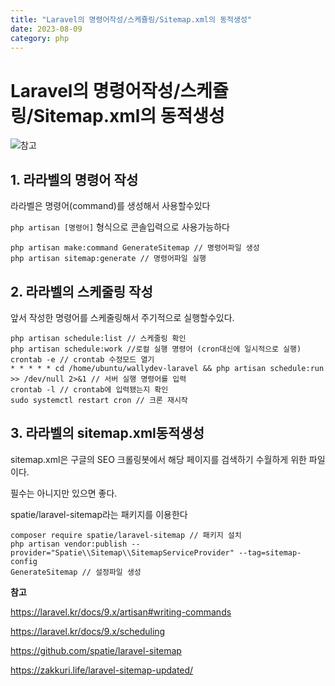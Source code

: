 ```yaml
---
title: "Laravel의 명령어작성/스케쥴링/Sitemap.xml의 동적생성"
date: 2023-08-09
category: php
---
```


# Laravel의 명령어작성/스케쥴링/Sitemap.xml의 동적생성

![참고](/storage/1691570728.jpg)

## 1. 라라벨의 명령어 작성

라라벨은 명령어(command)를 생성해서 사용할수있다

`php artisan [명령어]` 형식으로 콘솔입력으로 사용가능하다

```
php artisan make:command GenerateSitemap // 명령어파일 생성
php artisan sitemap:generate // 명령어파일 실행
```

## 2. 라라벨의 스케줄링 작성

앞서 작성한 명령어를 스케줄링해서 주기적으로 실행할수있다.

```
php artisan schedule:list // 스케줄링 확인
php artisan schedule:work //로컬 실행 명령어 (cron대신에 일시적으로 실행)
crontab -e // crontab 수정모드 열기
* * * * * cd /home/ubuntu/wallydev-laravel && php artisan schedule:run >> /dev/null 2>&1 // 서버 실행 명령어를 입력
crontab -l // crontab에 입력됐는지 확인
sudo systemctl restart cron // 크론 재시작
```

## 3. 라라벨의 sitemap.xml동적생성

sitemap.xml은 구글의 SEO 크롤링봇에서 해당 페이지를 검색하기 수월하게 위한 파일이다.

필수는 아니지만 있으면 좋다.

spatie/laravel-sitemap라는 패키지를 이용한다

```
composer require spatie/laravel-sitemap // 패키지 설치
php artisan vendor:publish --provider="Spatie\\Sitemap\\SitemapServiceProvider" --tag=sitemap-config
GenerateSitemap // 설정파일 생성
```

**참고**

<https://laravel.kr/docs/9.x/artisan#writing-commands>

<https://laravel.kr/docs/9.x/scheduling>

<https://github.com/spatie/laravel-sitemap>

<https://zakkuri.life/laravel-sitemap-updated/>
